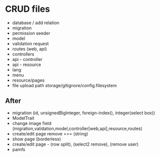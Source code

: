 # CRUD files

- database / add relation
- migration
- permission seeder
- model
- validation request
- routes (web, api)
- controllers
- api - controller
- api - resource
- lang
- menu
- resource/pages
- file upload path storage/gitignore/config.filesystem

## After
- migration (id, unsignedBigInteger, foreign-index(), integer(select box))
- ModelTrait
- change image field (migration,validation,model,controller[web,api],resource,routes)
- create/edit page remove === (string)
- show page (borderless)
- create/edit page - (row split), (select2 remove), (remove user)
- pamfs
